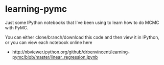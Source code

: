 learning-pymc
=============

Just some IPython notebooks that I've been using to learn how to do MCMC with PyMC.

You can either clone/branch/download this code and then view it in IPython, or you can view each notebook online here

* http://nbviewer.ipython.org/github/drbenvincent/learning-pymc/blob/master/linear_regression.ipynb
